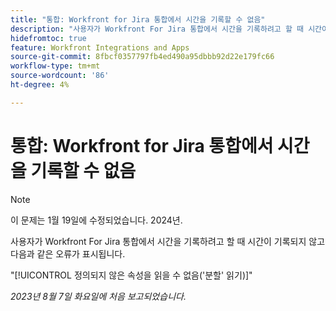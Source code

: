 ```yaml
---
title: "통합: Workfront for Jira 통합에서 시간을 기록할 수 없음"
description: "사용자가 Workfront For Jira 통합에서 시간을 기록하려고 할 때 시간이 기록되지 않고 오류가 표시됩니다."
hidefromtoc: true
feature: Workfront Integrations and Apps
source-git-commit: 8fbcf0357797fb4ed490a95dbbb92d22e179fc66
workflow-type: tm+mt
source-wordcount: '86'
ht-degree: 4%

---
```



# 통합: Workfront for Jira 통합에서 시간을 기록할 수 없음

>[!NOTE]
>
>이 문제는 1월 19일에 수정되었습니다. 2024년.

사용자가 Workfront For Jira 통합에서 시간을 기록하려고 할 때 시간이 기록되지 않고 다음과 같은 오류가 표시됩니다.

&quot;[!UICONTROL 정의되지 않은 속성을 읽을 수 없음(&#39;분할&#39; 읽기)]&quot;

_2023년 8월 7일 화요일에 처음 보고되었습니다._
